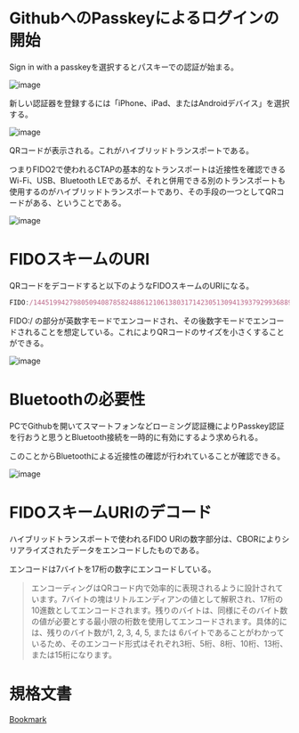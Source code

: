 # GithubへのPasskeyによるログインの開始



Sign in with a passkeyを選択するとパスキーでの認証が始まる。

![image](https://prod-files-secure.s3.us-west-2.amazonaws.com/f74817d1-981d-4a9d-bf70-0ecc1d271f27/105fd01d-db5b-4c90-8c22-09bb5d59779d/Untitled.png?X-Amz-Algorithm=AWS4-HMAC-SHA256&X-Amz-Content-Sha256=UNSIGNED-PAYLOAD&X-Amz-Credential=AKIAT73L2G45HZZMZUHI%2F20240518%2Fus-west-2%2Fs3%2Faws4_request&X-Amz-Date=20240518T023932Z&X-Amz-Expires=3600&X-Amz-Signature=69dad43a952985dc76737bfe160455a19f68076e8b7536403255aefe86237449&X-Amz-SignedHeaders=host&x-id=GetObject)

新しい認証器を登録するには「iPhone、iPad、またはAndroidデバイス」を選択する。

![image](https://prod-files-secure.s3.us-west-2.amazonaws.com/f74817d1-981d-4a9d-bf70-0ecc1d271f27/45b1958d-789f-495b-81e7-4544b31dcfa4/Untitled.png?X-Amz-Algorithm=AWS4-HMAC-SHA256&X-Amz-Content-Sha256=UNSIGNED-PAYLOAD&X-Amz-Credential=AKIAT73L2G45HZZMZUHI%2F20240518%2Fus-west-2%2Fs3%2Faws4_request&X-Amz-Date=20240518T023932Z&X-Amz-Expires=3600&X-Amz-Signature=25865ef8b77998d466bf91da774a8f5dd92df652f7b4bae4c1a9f68362ec52e6&X-Amz-SignedHeaders=host&x-id=GetObject)

QRコードが表示される。これがハイブリッドトランスポートである。

つまりFIDO2で使われるCTAPの基本的なトランスポートは近接性を確認できるWi-Fi、USB、Bluetooth LEであるが、それと併用できる別のトランスポートも使用するのがハイブリッドトランスポートであり、その手段の一つとしてQRコードがある、ということである。

![image](https://prod-files-secure.s3.us-west-2.amazonaws.com/f74817d1-981d-4a9d-bf70-0ecc1d271f27/c6b1537b-a6ab-44d2-80c0-a42758166c29/Untitled.png?X-Amz-Algorithm=AWS4-HMAC-SHA256&X-Amz-Content-Sha256=UNSIGNED-PAYLOAD&X-Amz-Credential=AKIAT73L2G45HZZMZUHI%2F20240518%2Fus-west-2%2Fs3%2Faws4_request&X-Amz-Date=20240518T023932Z&X-Amz-Expires=3600&X-Amz-Signature=c56b47731ea6744ae4e9a3847a4af4981d21bef8b7c7d7384cf5588b7e8e3a68&X-Amz-SignedHeaders=host&x-id=GetObject)

# FIDOスキームのURI

QRコードをデコードすると以下のようなFIDOスキームのURIになる。

```javascript
FIDO:/144519942798050940878582488612106138031714230513094139379299368895081878828178926639100664952474023496122943190653681470073382838502067711648524250383106107096654083332
```

FIDO:/ の部分が英数字モードでエンコードされ、その後数字モードでエンコードされることを想定している。これによりQRコードのサイズを小さくすることができる。

![image](https://prod-files-secure.s3.us-west-2.amazonaws.com/f74817d1-981d-4a9d-bf70-0ecc1d271f27/67a54c04-6d13-4849-8ba8-37d1d2938e99/Untitled.png?X-Amz-Algorithm=AWS4-HMAC-SHA256&X-Amz-Content-Sha256=UNSIGNED-PAYLOAD&X-Amz-Credential=AKIAT73L2G45HZZMZUHI%2F20240518%2Fus-west-2%2Fs3%2Faws4_request&X-Amz-Date=20240518T023932Z&X-Amz-Expires=3600&X-Amz-Signature=d55211ef225d7c1aa32defd2744339b7a730bb6cb990b444910374264751d77d&X-Amz-SignedHeaders=host&x-id=GetObject)

# Bluetoothの必要性

PCでGithubを開いてスマートフォンなどローミング認証機によりPasskey認証を行おうと思うとBluetooth接続を一時的に有効にするよう求められる。

このことからBluetoothによる近接性の確認が行われていることが確認できる。

![image](https://prod-files-secure.s3.us-west-2.amazonaws.com/f74817d1-981d-4a9d-bf70-0ecc1d271f27/c516ef43-599e-4129-af2e-4e1d4ed8f613/Untitled.png?X-Amz-Algorithm=AWS4-HMAC-SHA256&X-Amz-Content-Sha256=UNSIGNED-PAYLOAD&X-Amz-Credential=AKIAT73L2G45HZZMZUHI%2F20240518%2Fus-west-2%2Fs3%2Faws4_request&X-Amz-Date=20240518T023932Z&X-Amz-Expires=3600&X-Amz-Signature=3b1f53d0d58b8a875dd0f534d0e91b3bd496df6b52c40f9eac4a6f0df787d2a2&X-Amz-SignedHeaders=host&x-id=GetObject)

# FIDOスキームURIのデコード

ハイブリッドトランスポートで使われるFIDO URIの数字部分は、CBORによりシリアライズされたデータをエンコードしたものである。

エンコードは7バイトを17桁の数字にエンコードしている。

> エンコーディングはQRコード内で効率的に表現されるように設計されています。7バイトの塊はリトルエンディアンの値として解釈され、17桁の10進数としてエンコードされます。残りのバイトは、同様にそのバイト数の値が必要とする最小限の桁数を使用してエンコードされます。具体的には、残りのバイト数が1, 2, 3, 4, 5, または 6バイトであることがわかっているため、そのエンコード形式はそれぞれ3桁、5桁、8桁、10桁、13桁、または15桁になります。

# 規格文書

[Bookmark](https://fidoalliance.org/specs/fido-v2.2-rd-20230321/fido-client-to-authenticator-protocol-v2.2-rd-20230321.html)



